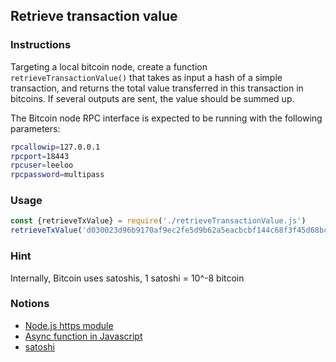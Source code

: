 ## Retrieve transaction value

### Instructions

Targeting a local bitcoin node, create a function `retrieveTransactionValue()` that takes as input a hash of a simple transaction, and returns the total value transferred in this transaction in bitcoins. If several outputs are sent, the value should be summed up.

The Bitcoin node RPC interface is expected to be running with the following parameters:
```bash
rpcallowip=127.0.0.1
rpcport=18443
rpcuser=leeloo
rpcpassword=multipass
```

### Usage

```js
const {retrieveTxValue} = require('./retrieveTransactionValue.js')
retrieveTxValue('d030023d96b9170af9ec2fe5d9b62a5eacbcbf144c68f3f45d68bca72d1d3649') // Expected : 50
```

### Hint

Internally, Bitcoin uses satoshis, 1 satoshi = 10^-8 bitcoin

### Notions

- [Node.js https module](https://nodejs.org/api/https.html)
- [Async function in Javascript](https://developer.mozilla.org/fr/docs/Web/JavaScript/Reference/Statements/async_function)
- [satoshi](https://en.bitcoin.it/wiki/Satoshi_(unit))
